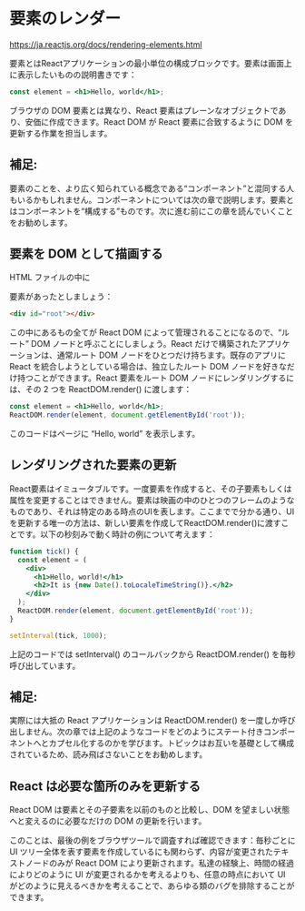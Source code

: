 # 要素のレンダー

https://ja.reactjs.org/docs/rendering-elements.html

要素とはReactアプリケーションの最小単位の構成ブロックです。要素は画面上に表示したいものの説明書きです：

```jsx
const element = <h1>Hello, world</h1>;
```

ブラウザの DOM 要素とは異なり、React 要素はプレーンなオブジェクトであり、安価に作成できます。React DOM が React 要素に合致するように DOM を更新する作業を担当します。

## 補足:

要素のことを、より広く知られている概念である“コンポーネント”と混同する人もいるかもしれません。コンポーネントについては次の章で説明します。要素とはコンポーネントを“構成する”ものです。次に進む前にこの章を読んでいくことをお勧めします。

## 要素を DOM として描画する

HTML ファイルの中に <div> 要素があったとしましょう：

```html
<div id="root"></div>
```

この中にあるもの全てが React DOM によって管理されることになるので、“ルート” DOM ノードと呼ぶことにしましょう。React だけで構築されたアプリケーションは、通常ルート DOM ノードをひとつだけ持ちます。既存のアプリに React を統合しようとしている場合は、独立したルート DOM ノードを好きなだけ持つことができます。React 要素をルート DOM ノードにレンダリングするには、その 2 つを ReactDOM.render() に渡します：

```jsx
const element = <h1>Hello, world</h1>;
ReactDOM.render(element, document.getElementById('root'));
```

このコードはページに “Hello, world” を表示します。

## レンダリングされた要素の更新

React要素はイミュータブルです。一度要素を作成すると、その子要素もしくは属性を変更することはできません。要素は映画の中のひとつのフレームのようなものであり、それは特定のある時点のUIを表します。ここまでで分かる通り、UIを更新する唯一の方法は、新しい要素を作成してReactDOM.render()に渡すことです。以下の秒刻みで動く時計の例について考えます：

```jsx
function tick() {
  const element = (
    <div>
      <h1>Hello, world!</h1>
      <h2>It is {new Date().toLocaleTimeString()}.</h2>
    </div>
  );
  ReactDOM.render(element, document.getElementById('root'));
}

setInterval(tick, 1000);
```

上記のコードでは setInterval() のコールバックから ReactDOM.render() を毎秒呼び出しています。

## 補足:

実際には大抵の React アプリケーションは ReactDOM.render() を一度しか呼び出しません。次の章では上記のようなコードをどのようにステート付きコンポーネントへとカプセル化するのかを学びます。トピックはお互いを基礎として構成されているため、読み飛ばさないことをお勧めします。

## React は必要な箇所のみを更新する
React DOM は要素とその子要素を以前のものと比較し、DOM を望ましい状態へと変えるのに必要なだけの DOM の更新を行います。

このことは、最後の例をブラウザツールで調査すれば確認できます：毎秒ごとに UI ツリー全体を表す要素を作成しているにも関わらず、内容が変更されたテキストノードのみが React DOM により更新されます。私達の経験上、時間の経過によりどのように UI が変更されるかを考えるよりも、任意の時点において UI がどのように見えるべきかを考えることで、あらゆる類のバグを排除することができます。
